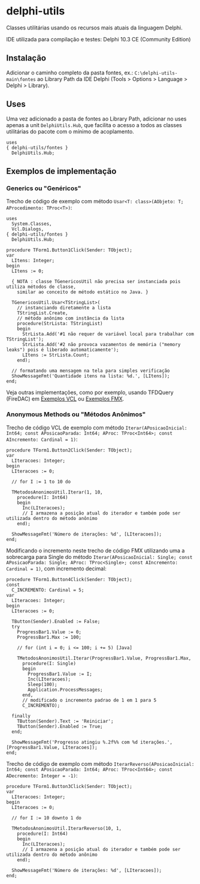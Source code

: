 # delphi-utils
Classes utilitárias usando os recursos mais atuais da linguagem Delphi.

IDE utilizada para compilação e testes: Delphi 10.3 CE (Community Edition)

## Instalação
Adicionar o caminho completo da pasta fontes, ex.: `C:\delphi-utils-main\fontes` ao Library Path da IDE Delphi (Tools > Options > Language > Delphi > Library).

## Uses

Uma vez adicionado a pasta de fontes ao Library Path, adicionar no uses apenas a unit `DelphiUtils.Hub`, que facilita o acesso a todos as classes utilitárias do pacote com o mínimo de acoplamento.

```delphi
uses
{ delphi-utils/fontes }  
  DelphiUtils.Hub;
```

## Exemplos de implementação

### Generics ou "Genéricos"

Trecho de código de exemplo com método `Usar<T: class>(AObjeto: T; AProcedimento: TProc<T>)`:

```delphi
uses
  System.Classes,
  Vcl.Dialogs,
{ delphi-utils/fontes }  
  DelphiUtils.Hub;

procedure TForm1.Button1Click(Sender: TObject);
var
  LItens: Integer;
begin
  LItens := 0;

  { NOTA : classe TGenericosUtil não precisa ser instanciada pois utiliza métodos de classe,
    similar ao conceito de método estático no Java. }

  TGenericosUtil.Usar<TStringList>(
    // instanciando diretamente a lista
    TStringList.Create,
    // método anônimo com instância da lista
    procedure(StrLista: TStringList)
    begin
      StrLista.Add('#1 não requer de variável local para trabalhar com TStringList');
      StrLista.Add('#2 não provoca vazamentos de memória ("memory leaks") pois é liberado automaticamente');
      LItens := StrLista.Count;
    end);

  // formatando uma mensagem na tela para simples verificação
  ShowMessageFmt('Quantidade itens na lista: %d.', [LItens]);
end;
```

Veja outras implementações, como por exemplo, usando TFDQuery (FireDAC) em [Exemplos VCL](https://github.com/alexsmazierom/delphi-utils/tree/main/exemplos/VCL) ou [Exemplos FMX](https://github.com/alexsmazierom/delphi-utils/tree/main/exemplos/FMX).

### Anonymous Methods ou "Métodos Anônimos"

Trecho de código VCL de exemplo com método `Iterar(APosicaoInicial: Int64; const APosicaoParada: Int64; AProc: TProc<Int64>; const AIncremento: Cardinal = 1)`:

```delphi
procedure TForm1.Button2Click(Sender: TObject);
var
  LIteracoes: Integer;
begin
  LIteracoes := 0;

  // for I := 1 to 10 do

  TMetodosAnonimosUtil.Iterar(1, 10,
    procedure(I: Int64)
    begin
      Inc(LIteracoes);
      // I armazena a posição atual do iterador e também pode ser utilizada dentro do método anônimo
    end);

  ShowMessageFmt('Número de iterações: %d', [LIteracoes]);
end;
```

Modificando o incremento neste trecho de código FMX utilizando uma a sobrecarga para Single do método `Iterar(APosicaoInicial: Single; const APosicaoParada: Single; AProc: TProc<Single>; const AIncremento: Cardinal = 1)`, com incremento decimal:

```delphi
procedure TForm1.Button4Click(Sender: TObject);
const
  C_INCREMENTO: Cardinal = 5;
var
  LIteracoes: Integer;
begin
  LIteracoes := 0;

  TButton(Sender).Enabled := False;
  try
    ProgressBar1.Value := 0;
    ProgressBar1.Max := 100;

    // for (int i = 0; i <= 100; i += 5) [Java]

    TMetodosAnonimosUtil.Iterar(ProgressBar1.Value, ProgressBar1.Max,
      procedure(I: Single)
      begin
        ProgressBar1.Value := I;
        Inc(LIteracoes);
        Sleep(100);
        Application.ProcessMessages;
      end,
      // modificado o incremento padrao de 1 em 1 para 5
      C_INCREMENTO);

  finally
    TButton(Sender).Text := 'Reiniciar';
    TButton(Sender).Enabled := True;
  end;

  ShowMessageFmt('Progresso atingiu %.2f%% com %d iterações.', [ProgressBar1.Value, LIteracoes]);
end;
```

Trecho de código de exemplo com método `IterarReverso(APosicaoInicial: Int64; const APosicaoParada: Int64; AProc: TProc<Int64>; const ADecremento: Integer = -1)`:

```delphi
procedure TForm1.Button3Click(Sender: TObject);
var
  LIteracoes: Integer;
begin
  LIteracoes := 0;

  // for I := 10 downto 1 do

  TMetodosAnonimosUtil.IterarReverso(10, 1,
    procedure(I: Int64)
    begin
      Inc(LIteracoes);
      // I armazena a posição atual do iterador e também pode ser utilizada dentro do método anônimo
    end);

  ShowMessageFmt('Número de iterações: %d', [LIteracoes]);
end;
```
